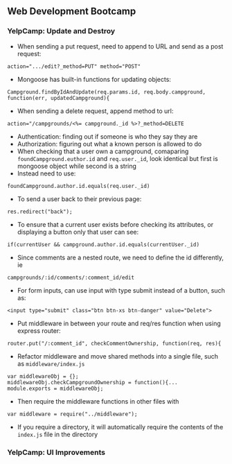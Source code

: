 ## Web Development Bootcamp

### YelpCamp: Update and Destroy
* When sending a put request, need to append to URL and send as a post request:
```
action=".../edit?_method=PUT" method="POST"
```
* Mongoose has built-in functions for updating objects:
```
Campground.findByIdAndUpdate(req.params.id, req.body.campground, function(err, updatedCampground){
```
* When sending a delete request, append method to url:
```
action="/campgrounds/<%= campground._id %>?_method=DELETE
```
* Authentication: finding out if someone is who they say they are
* Authorization: figuring out what a known person is allowed to do
* When checking that a user own a campground, comaparing `foundCampground.euthor.id` and `req.user._id`, look identical but first is mongoose object while second is a string
* Instead need to use:
```
foundCampground.author.id.equals(req.user._id)
```
* To send a user back to their previous page:
```
res.redirect("back");
```
* To ensure that a current user exists before checking its attributes, or displaying a button only that user can see:
```
if(currentUser && campground.author.id.equals(currentUser._id)
```
* Since comments are a nested route, we need to define the id differently, ie
```
campgrounds/:id/comments/:comment_id/edit
```
* For form inputs, can use input with type submit instead of a button, such as:
```
<input type="submit" class="btn btn-xs btn-danger" value="Delete">
```
* Put middleware in between your route and req/res function when using express router:
```
router.put("/:comment_id", checkCommentOwnership, function(req, res){
```
* Refactor middleware and move shared methods into a single file, such as `middleware/index.js`
```
var middlewareObj = {};
middlewareObj.checkCampgroundOwnership = function(){...
module.exports = middlewareObj;
```
* Then require the middleware functions in other files with
```
var middleware = require("../middleware");
```
* If you require a directory, it will automatically require the contents of the `index.js` file in the directory

### YelpCamp: UI Improvements
